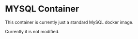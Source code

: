 # MYSQL Container

This container is currently just a standard MySQL docker image.

Currently it is not modified.